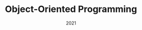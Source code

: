 ---
title: "Object-Oriented Programming"
collection: teaching
type: "Teaching Assistant"
permalink: /teaching/teaching-2
venue: "University of the West Indies, Engineering"
date: 2021
location: "Kingston, Jamaica"
---
